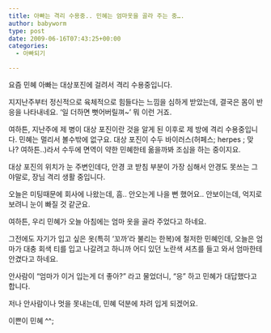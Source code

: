 ```yaml
---
title: 아빠는 격리 수용중.. 민혜는 엄마옷을 골라 주는 중….
author: babyworm
type: post
date: 2009-06-16T07:43:25+00:00
categories:
  - 아빠되기

---
```

요즘 민혜 아빠는 대상포진에 걸려서 격리 수용중입니다.&nbsp;

지지난주부터 정신적으로 육체적으로 힘들다는 느낌을 심하게 받았는데, 결국은 몸이 반응을 나타내네요. &#8216;일 더하면 뻣어버릴껴~&#8217; 뭐 이런 거죠.

여하튼, 지난주에 제 병이 대상 포진이란 것을 알게 된 이후로 제 방에 격리 수용중입니다. 민혜는 멀리서 볼수밖에 없구요. 대상 포진이 수두 바이러스(허페스; herpes ; 맞나? 여하튼..)라서 수두에 면역이 약한 민혜한테 옮을까봐 조심을 하는 중이지요.

대상 포진의 위치가 눈 주변인데다, 안경 코 받침 부분이 가장 심해서 안경도 못쓰는 그야말로, 장님 격리 생활 중입니다.&nbsp;

오늘은 미팅때문에 회사에 나왔는데, 흠.. 안오는게 나을 뻔 했어요.. 안보이는데, 억지로 보려니 눈이 빠질 것 같군요. &nbsp;

여하튼, 우리 민혜가 오늘 아침에는 엄마 옷을 골라 주었다고 하네요.

그전에도 자기가 입고 싶은 옷(특히 &#8216;꼬까&#8217;라 불리는 한복)에 철저한 민혜인데, 오늘은 엄마가 대충 회색 티를 입고 나갈려고 하니까 어디 있던 노란색 셔츠를 들고 와서 엄마한테 안겼다고 하네요.

안사람이 &#8220;엄마가 이거 입는게 더 좋아?&#8221; 라고 물었더니,&nbsp;&#8220;응&#8221; 하고 민혜가 대답했다고 합니다.&nbsp;

저나 안사람이나 멋을 못내는데, 민혜 덕분에 차려 입게 되겠어요.&nbsp;

이쁜이 민혜 ^^;
